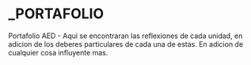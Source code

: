 # _PORTAFOLIO
Portafolio AED - Aqui se encontraran las reflexiones de cada unidad, en adicion de los deberes particulares de cada una de estas. En adicion de cualquier cosa influyente mas.
